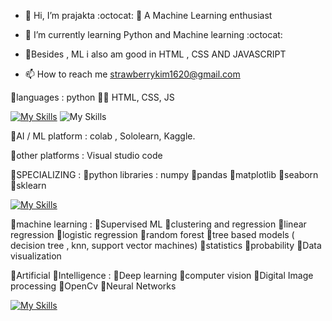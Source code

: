 - 👋 Hi, I’m prajakta  :octocat:
  👀 A Machine Learning enthusiast


- 🌱 I’m currently learning Python and Machine learning :octocat:
- 🐼Besides , ML i also am good in HTML , CSS AND JAVASCRIPT


- 📫 How to reach me strawberrykim1620@gmail.com


🐼languages         : python 🧑‍💻
                      HTML,  CSS,  JS



[![My Skills](https://skillicons.dev/icons?i=python)](https://skillicons.dev)
 ![My Skills](https://skillicons.dev/icons?i=vscode)
 
🐼AI / ML platform  : colab ,
Sololearn, Kaggle.


  
   
   
🐼other platforms   : Visual studio code
 



🐼SPECIALIZING :
🌱python libraries  : numpy 
                    🌱pandas
                    🌱matplotlib
                    🌱seaborn
                    🌱sklearn



[![My Skills](https://skillicons.dev/icons?i=python)](https://skillicons.dev)    
    
    
    
🐼machine learning  : 🌼Supervised ML
                    🌼clustering and regression
                    🌼linear regression
                    🌼logistic regression
                    🌼random forest
                    🌼tree based models ( decision tree , knn, support vector machines)
                    🌼statistics
                    🌼probability
                    🌼Data visualization



 



🐼Artificial 
🌱Intelligence     :  🍁Deep learning
                    🍁computer vision
                    🍁Digital Image processing
                    🍁OpenCv
                    🍁Neural Networks

[![My Skills](https://skillicons.dev/icons?i=html,css,javascript)](https://skillicons.dev)           
<!---
prajakta1321/prajakta1321 is a ✨ special ✨ repository because its `README.md` (this file) appears on your GitHub profile.
You can click the Preview link to take a look at your changes.
--->
